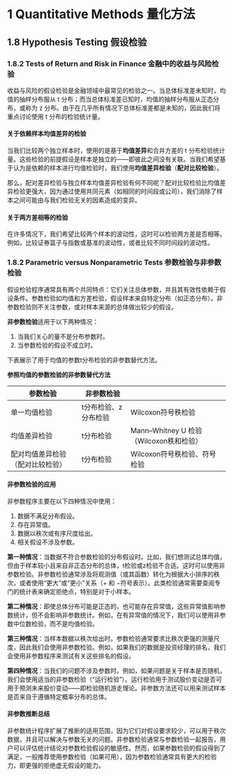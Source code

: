 # 1 Quantitative Methods 量化方法
## 1.8 Hypothesis Testing 假设检验
### 1.8.2 Tests of Return and Risk in Finance 金融中的收益与风险检验

收益与风险的假设检验是金融领域中最常见的检验之一。当总体标准差未知时，均值的抽样分布服从 t 分布；而当总体标准差已知时，均值的抽样分布服从正态分布，或称为 z 分布。由于在几乎所有情况下总体标准差都是未知的，因此我们将重点讨论使用 t 分布的检验统计量。

#### 关于依赖样本均值差异的检验

当我们比较两个独立样本时，使用的是基于**均值差异**和合并方差的 t 分布检验统计量。这些检验的前提假设是样本是独立的——即彼此之间没有关联。当我们希望基于认为是依赖的样本进行均值检验时，我们使用**均值差异检验**（**配对比较检验**）。

那么，配对差异检验与独立样本均值差异检验有何不同呢？配对比较检验比均值差异检验更强大，因为通过使用共同元素（如相同的时间段或公司），我们消除了样本之间可能由与我们检验无关的因素造成的变异。

#### 关于两方差相等的检验

在许多情况下，我们希望比较两个样本的波动性，这时可以检验两方差是否相等。例如，比较证券篮子与指数或基准的波动性，或者比较不同时间段的波动性。

### 1.8.2 Parametric versus Nonparametric Tests 参数检验与非参数检验

假设检验程序通常具有两个共同特点：它们关注总体参数，并且其有效性依赖于假设条件。参数检验如均值和方差检验，假设样本来自特定分布（如正态分布）。非参数检验则不关注参数，或对样本来源的总体做出较少的假设。

**非参数检验**适用于以下两种情况：
1. 当我们关心的量不是分布参数时。
2. 当参数检验的假设不成立时。

下表展示了用于均值的参数t分布检验的非参数替代方法。

**参照均值的参数检验的非参数替代方法**

| **参数检验**         | **非参数检验**   |                                 |
| ---------------- | ----------- | ------------------------------- |
| 单一均值检验           | t分布检验、z分布检验 | Wilcoxon符号秩检验                   |
| 均值差异检验           | t分布检验       | Mann–Whitney U 检验（Wilcoxon秩和检验） |
| 配对均值差异检验（配对比较检验） | t分布检验       | Wilcoxon符号秩检验、符号检验              |
#### 非参数检验的应用

非参数程序主要在以下四种情况中使用：
1. 数据不满足分布假设。
2. 存在异常值。
3. 数据以秩次或有序尺度给出。
4. 相关假设不涉及参数。

**第一种情况**：当数据不符合参数检验的分布假设时。比如，我们想测试总体均值，但由于样本较小且来自非正态分布的总体，t检验或z检验不合适。这时可以使用非参数检验。非参数检验通常涉及将观测值（或其函数）转化为根据大小排序的秩次，或者使用“更大”或“更小”关系（+ 和 −符号表示）。此类检验通常需要查阅专门的统计表来确定拒绝点，特别是对于小样本。

**第二种情况**：即使总体分布可能是正态的，也可能存在异常值，这些异常值影响参数统计，但不会影响非参数统计。例如，在有异常值的情况下，我们可以使用非参数中位数检验，而不是均值检验。

**第三种情况**：当样本数据以秩次给出时。参数检验通常要求比秩次更强的测量尺度，因此我们会使用非参数检验。例如，如果我们的数据是投资经理的排名，我们会使用非参数程序来测试有关这些排名的假设。

**第四种情况**：当我们的问题不涉及参数时。例如，如果问题是关于样本是否随机，我们会使用适当的非参数检验（“运行检验”）。运行检验用于测试股价变动是否可用于预测未来股价变动——即检验随机游走理论。非参数方法还可以用来测试样本是否来自于遵循特定概率分布的总体。

#### 非参数推断总结

非参数统计程序扩展了推断的适用范围，因为它们对假设要求较少，可以用于秩次数据，并且可以解决与参数无关的问题。非参数检验通常与参数检验一起报告，用户可以评估统计结论对参数检验假设的敏感性。然而，如果参数检验的假设得到了满足，一般推荐使用参数检验（如果可用），因为参数检验通常具有更大的检验力，即更强的拒绝虚无假设的能力。


